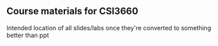 ## Course materials for CSI3660 

Intended location of all slides/labs once they're converted to something better than ppt
